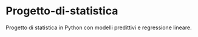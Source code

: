 # Progetto-di-statistica
Progetto di statistica in Python con modelli predittivi e regressione lineare.
